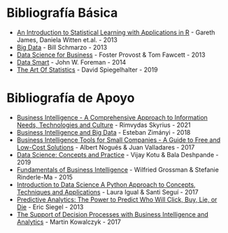 # Bibliografía Básica
* [An Introduction to Statistical Learning with Applications in R](https://drive.google.com/file/d/1oj9OWZc5yWLAb8blApd87_Jo9hgyty7B/view?usp=sharing) - Gareth James, Daniela Witten et.al. - 2013
* [Big Data](https://drive.google.com/file/d/1oj9OWZc5yWLAb8blApd87_Jo9hgyty7B/view?usp=sharing) - Bill Schmarzo - 2013
* [Data Science for Business](https://drive.google.com/file/d/1os4aakIUjWGESqtZnwJK2EV0ML1UFAEw/view?usp=sharing) - Foster Provost & Tom Fawcett - 2013 
* [Data Smart](https://drive.google.com/file/d/1oi1GgtJ9uz2kybp1LzI5M4uojEUKYaJn/view?usp=sharing) - John W. Foreman - 2014
* [The Art Of Statistics](https://drive.google.com/file/d/1pbc-jp8ewmLg5yRzteFzN_S38xPl03NR/view?usp=sharing) - David Spiegelhalter - 2019


# Bibliografía de Apoyo
* [Business Intelligence - A Comprehensive Approach to Information Needs, Technologies and Culture](https://drive.google.com/file/d/1pQo_p9E0ab16NIYp-QNnihmXfFjjW8yS/view?usp=sharing) - Rimvydas Skyrius - 2021
* [Business Intelligence and Big Data](https://drive.google.com/file/d/1pI5HOEkMzaycdPYv_wSK4Lgso_JPlIAT/view?usp=sharing) - Esteban Zimányi - 2018
* [Business Intelligence Tools for Small Companies - A Guide to Free and Low-Cost Solutions](https://drive.google.com/file/d/1pRdh-tvKjSdBQlRb1r2ZcTWK0BSmtbiM/view?usp=sharing) - Albert Nogués & Juan Valladares - 2017
* [Data Science: Concepts and Practice](https://drive.google.com/file/d/1psrsZQ3vrVm800A6nxV4jIlgfvfNTRTR/view?usp=sharing) - Vijay Kotu & Bala Deshpande - 2019
* [Fundamentals of Business Intelligence](https://drive.google.com/file/d/1pOm6B9c7_YpxZe6TKEA2P6BAEK1xtH6a/view?usp=sharing) - Wilfried Grossman & Stefanie Rinderle-Ma - 2015
* [Introduction to Data Science A Python Approach to Concepts, Techniques and Applications](https://drive.google.com/file/d/1p79DmHX1iwo3uWKhqqoCI1alPj0Ft5-D/view?usp=sharing) - Laura Igual & Santi Seguí - 2017
* [Predictive Analytics: The Power to Predict Who Will Click, Buy, Lie, or Die](https://drive.google.com/file/d/1ptsUd9ELmuvjSuM0UvqkOMy9GBfuYCs7/view?usp=sharing) - Eric Siegel - 2013
* [The Support of Decision Processes with Business Intelligence and Analytics](https://drive.google.com/file/d/1pZoh0rZdWCIkyBhHZ7CRoUJScSk5gT56/view?usp=sharing) - Martin Kowalczyk - 2017
